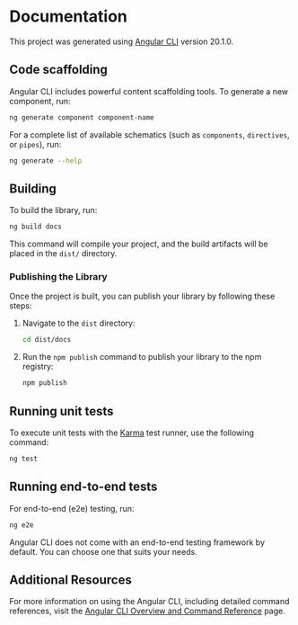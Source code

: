 # Documentation

This project was generated using
[Angular CLI](https://github.com/angular/angular-cli) version 20.1.0.

## Code scaffolding

Angular CLI includes powerful content scaffolding tools. To generate a new
component, run:

```bash
ng generate component component-name
```

For a complete list of available schematics (such as `components`, `directives`,
or `pipes`), run:

```bash
ng generate --help
```

## Building

To build the library, run:

```bash
ng build docs
```

This command will compile your project, and the build artifacts will be placed
in the `dist/` directory.

### Publishing the Library

Once the project is built, you can publish your library by following these
steps:

1. Navigate to the `dist` directory:
   ```bash
   cd dist/docs
   ```

2. Run the `npm publish` command to publish your library to the npm registry:
   ```bash
   npm publish
   ```

## Running unit tests

To execute unit tests with the [Karma](https://karma-runner.github.io) test
runner, use the following command:

```bash
ng test
```

## Running end-to-end tests

For end-to-end (e2e) testing, run:

```bash
ng e2e
```

Angular CLI does not come with an end-to-end testing framework by default. You
can choose one that suits your needs.

## Additional Resources

For more information on using the Angular CLI, including detailed command
references, visit the
[Angular CLI Overview and Command Reference](https://angular.dev/tools/cli)
page.
